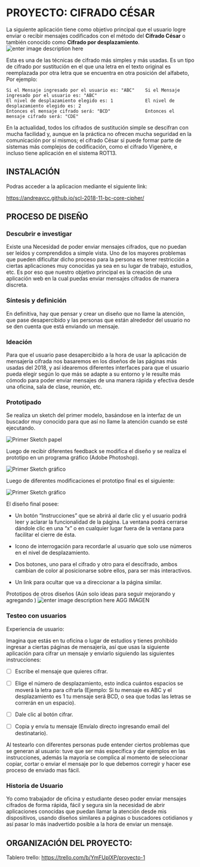 # PROYECTO: CIFRADO CÉSAR

La siguiente aplicación tiene como objetivo principal que el usuario logre enviar o recibir mensajes codificados con el método del **Cifrado César** o también conocido como **Cifrado por desplazamiento**.
![enter image description here](http://subirimagen.me/uploads/20181206200905.png)

Esta es una de las técnicas de cifrado más simples y más usadas. Es un tipo de cifrado por sustitución en el que una letra en el texto original es reemplazada por otra letra que se encuentra en otra posición del alfabeto, Por ejemplo:

    Si el Mensaje ingresado por el usuario es: "ABC"    Si el Mensaje ingresado por el usuario es: "ABC"             
    El nivel de desplazamiento elegido es: 1            El nivel de desplazamiento elegido es: 2
    Entonces el mensaje cifrado será: "BCD"             Entonces el mensaje cifrado será: "CDE"    

En la actualidad, todos los cifrados de sustitución simple se descifran con mucha facilidad y, aunque en la práctica no ofrecen mucha seguridad en la comunicación por sí mismos; el cifrado César sí puede formar parte de sistemas más complejos de codificación, como el cifrado Vigenère, e incluso tiene aplicación en el sistema ROT13.

## INSTALACIÓN

Podras acceder a la aplicacion mediante el siguiente link:

https://andreavcc.github.io/scl-2018-11-bc-core-cipher/


## PROCESO DE DISEÑO

### Descubrir e investigar

Existe una Necesidad de poder enviar mensajes cifrados, que no puedan ser leídos y comprendidos a simple vista. Uno de los mayores problemas que pueden dificultar dicho proceso para la persona es tener restricción a ciertas aplicaciones muy conocidas ya sea en su lugar de trabajo, estudios, etc. Es por eso que nuestro objetivo principal es la creación de una aplicación web en la cual puedas enviar mensajes cifrados de manera discreta.

### **Síntesis y definición**

En definitiva, hay que pensar y crear un diseño que no llame la atención, que pase desapercibido y las personas que están alrededor del usuario no se den cuenta que está enviando un mensaje.

### **Ideación**

Para que el usuario pase desapercibido a la hora de usar la aplicación de mensajería cifrada nos basaremos en los diseños de las páginas más usadas del 2018, y así idearemos diferentes interfaces para que el usuario pueda elegir según lo que más se adapte a su entorno y le resulte más cómodo para poder enviar mensajes de una manera rápida y efectiva desde una oficina, sala de clase, reunión, etc.

### **Prototipado**

Se realiza un sketch del primer modelo, basándose en la interfaz de un buscador muy conocido para que así no llame la atención cuando se esté ejecutando.

![Primer Sketch papel](http://subirimagen.me/uploads/20181206191033.png)

Luego de recibir diferentes feedback se modifica el diseño y se realiza el prototipo en un programa gráfico (Adobe Photoshop).

![Primer Sketch gráfico](http://subirimagen.me/uploads/20181206191533.jpg)

Luego de diferentes modificaciones el prototipo final es el siguiente:

![Primer Sketch gráfico](http://subirimagen.me/uploads/20181206195609.png)

El diseño  final posee:

- Un botón “Instrucciones” que se abrirá al darle clic y el usuario podrá leer y aclarar la funcionalidad de la página. La ventana podrá cerrarse dándole clic en una “x” o en cualquier lugar fuera de la ventana para facilitar el cierre de ésta.

- Icono de interrogación para recordarle al usuario que solo use números en el nivel de desplazamiento.

- Dos botones, uno para el cifrado y otro para el descifrado, ambos cambian de color al posicionarse sobre ellos, para ser más interactivos.

- Un link para ocultar que va a direccionar a la página similar.


Prototipos de otros diseños (Aún solo ideas para seguir mejorando y agregando )
![enter image description here](http://subirimagen.me/uploads/20181206223610.png) 
AGG IMAGEN


### **Testeo con usuarios**

Experiencia de usuario: 

Imagina que estás en tu oficina o lugar de estudios y tienes prohibido ingresar a ciertas páginas de mensajería, así que usas la siguiente aplicación para cifrar un mensaje y enviarlo siguiendo las siguientes instrucciones:

- [ ] Escribe el mensaje que quieres cifrar.

- [ ] Elige el número de desplazamiento, esto indica cuántos espacios se moverá la letra para cifrarla (Ejemplo: Si tu mensaje es ABC y el desplazamiento es 1 tu mensaje será BCD, o sea que todas las letras se correrán en un espacio).

- [ ] Dale clic al botón cifrar.

- [ ] Copia y envía tu mensaje (Envíalo directo ingresando email del destinatario).

Al testearlo con diferentes personas pude entender ciertos problemas que se generan al usuario: tuve que ser más específica y dar ejemplos en las instrucciones, además la mayoría se complica al momento de seleccionar copiar, cortar o enviar el mensaje por lo que debemos corregir y hacer ese proceso de enviado mas fácil.

### Historia de Usuario

Yo como trabajador de oficina y estudiante deseo poder enviar mensajes cifrados de forma rápida, fácil y segura sin la necesidad de abrir aplicaciones conocidas que puedan llamar la atención desde mis dispositivos, usando diseños similares a páginas o buscadores cotidianos y así pasar lo más inadvertido posible a la hora de enviar un mensaje.

## ORGANIZACIÓN DEL PROYECTO:

Tablero trello: https://trello.com/b/YmFUplXP/proyecto-1

